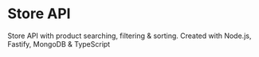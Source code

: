 # Store API

Store API with product searching, filtering & sorting. Created with Node.js, Fastify, MongoDB & TypeScript